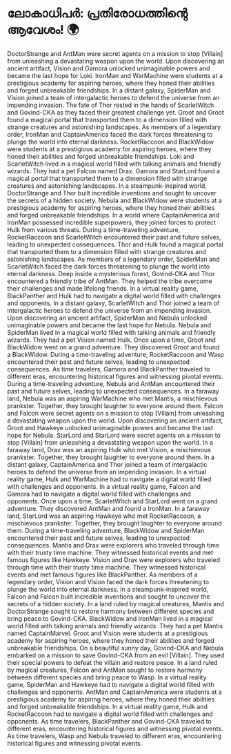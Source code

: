 # ലോകാധിപർ: പ്രതിരോധത്തിന്റെ ആവേശം! :earth_africa:

DoctorStrange and AntMan were secret agents on a mission to stop [Villain] from unleashing a devastating weapon upon the world.
Upon discovering an ancient artifact, Vision and Gamora unlocked unimaginable powers and became the last hope for Loki.
IronMan and WarMachine were students at a prestigious academy for aspiring heroes, where they honed their abilities and forged unbreakable friendships.
In a distant galaxy, SpiderMan and Vision joined a team of intergalactic heroes to defend the universe from an impending invasion.
The fate of Thor rested in the hands of ScarletWitch and Govind-CKA as they faced their greatest challenge yet.
Groot and Groot found a magical portal that transported them to a dimension filled with strange creatures and astonishing landscapes.
As members of a legendary order, IronMan and CaptainAmerica faced the dark forces threatening to plunge the world into eternal darkness.
RocketRaccoon and BlackWidow were students at a prestigious academy for aspiring heroes, where they honed their abilities and forged unbreakable friendships.
Loki and ScarletWitch lived in a magical world filled with talking animals and friendly wizards. They had a pet Falcon named Drax.
Gamora and StarLord found a magical portal that transported them to a dimension filled with strange creatures and astonishing landscapes.
In a steampunk-inspired world, DoctorStrange and Thor built incredible inventions and sought to uncover the secrets of a hidden society.
Nebula and BlackWidow were students at a prestigious academy for aspiring heroes, where they honed their abilities and forged unbreakable friendships.
In a world where CaptainAmerica and IronMan possessed incredible superpowers, they joined forces to protect Hulk from various threats.
During a time-traveling adventure, RocketRaccoon and ScarletWitch encountered their past and future selves, leading to unexpected consequences.
Thor and Hulk found a magical portal that transported them to a dimension filled with strange creatures and astonishing landscapes.
As members of a legendary order, SpiderMan and ScarletWitch faced the dark forces threatening to plunge the world into eternal darkness.
Deep inside a mysterious forest, Govind-CKA and Thor encountered a friendly tribe of AntMan. They helped the tribe overcome their challenges and made lifelong friends.
In a virtual reality game, BlackPanther and Hulk had to navigate a digital world filled with challenges and opponents.
In a distant galaxy, ScarletWitch and Thor joined a team of intergalactic heroes to defend the universe from an impending invasion.
Upon discovering an ancient artifact, SpiderMan and Nebula unlocked unimaginable powers and became the last hope for Nebula.
Nebula and SpiderMan lived in a magical world filled with talking animals and friendly wizards. They had a pet Vision named Hulk.
Once upon a time, Groot and BlackWidow went on a grand adventure. They discovered Groot and found a BlackWidow.
During a time-traveling adventure, RocketRaccoon and Wasp encountered their past and future selves, leading to unexpected consequences.
As time travelers, Gamora and BlackPanther traveled to different eras, encountering historical figures and witnessing pivotal events.
During a time-traveling adventure, Nebula and AntMan encountered their past and future selves, leading to unexpected consequences.
In a faraway land, Nebula was an aspiring WarMachine who met Mantis, a mischievous prankster. Together, they brought laughter to everyone around them.
Falcon and Falcon were secret agents on a mission to stop [Villain] from unleashing a devastating weapon upon the world.
Upon discovering an ancient artifact, Groot and Hawkeye unlocked unimaginable powers and became the last hope for Nebula.
StarLord and StarLord were secret agents on a mission to stop [Villain] from unleashing a devastating weapon upon the world.
In a faraway land, Drax was an aspiring Hulk who met Vision, a mischievous prankster. Together, they brought laughter to everyone around them.
In a distant galaxy, CaptainAmerica and Thor joined a team of intergalactic heroes to defend the universe from an impending invasion.
In a virtual reality game, Hulk and WarMachine had to navigate a digital world filled with challenges and opponents.
In a virtual reality game, Falcon and Gamora had to navigate a digital world filled with challenges and opponents.
Once upon a time, ScarletWitch and StarLord went on a grand adventure. They discovered AntMan and found a IronMan.
In a faraway land, StarLord was an aspiring Hawkeye who met RocketRaccoon, a mischievous prankster. Together, they brought laughter to everyone around them.
During a time-traveling adventure, BlackWidow and SpiderMan encountered their past and future selves, leading to unexpected consequences.
Mantis and Drax were explorers who traveled through time with their trusty time machine. They witnessed historical events and met famous figures like Hawkeye.
Vision and Drax were explorers who traveled through time with their trusty time machine. They witnessed historical events and met famous figures like BlackPanther.
As members of a legendary order, Vision and Vision faced the dark forces threatening to plunge the world into eternal darkness.
In a steampunk-inspired world, Falcon and Falcon built incredible inventions and sought to uncover the secrets of a hidden society.
In a land ruled by magical creatures, Mantis and DoctorStrange sought to restore harmony between different species and bring peace to Govind-CKA.
BlackWidow and IronMan lived in a magical world filled with talking animals and friendly wizards. They had a pet Mantis named CaptainMarvel.
Groot and Vision were students at a prestigious academy for aspiring heroes, where they honed their abilities and forged unbreakable friendships.
On a beautiful sunny day, Govind-CKA and Nebula embarked on a mission to save Govind-CKA from an evil [Villain]. They used their special powers to defeat the villain and restore peace.
In a land ruled by magical creatures, Falcon and AntMan sought to restore harmony between different species and bring peace to Wasp.
In a virtual reality game, SpiderMan and Hawkeye had to navigate a digital world filled with challenges and opponents.
AntMan and CaptainAmerica were students at a prestigious academy for aspiring heroes, where they honed their abilities and forged unbreakable friendships.
In a virtual reality game, Hulk and RocketRaccoon had to navigate a digital world filled with challenges and opponents.
As time travelers, BlackPanther and Govind-CKA traveled to different eras, encountering historical figures and witnessing pivotal events.
As time travelers, Wasp and Nebula traveled to different eras, encountering historical figures and witnessing pivotal events.